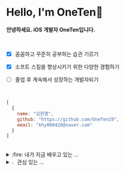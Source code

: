 <div align="left">   
        <h1>Hello, I'm OneTen🍎</h1>

**안녕하세요. iOS 개발자 OneTen입니다.**

<br>

- [x] 꼼꼼하고 꾸준히 공부하는 습관 기르기
- [x] 소프트 스킬을 향상시키기 위한 다양한 경험하기
- [ ] 졸업 후 계속해서 성장하는 개발자되기


<br>

  ```javascript
  [
    {
      name: "김한열",
      github: "https://github.com/OneTen19",
      email: "khy000426@naver.com"
    }
  ]
 ```

</div>

</br>

<details>
<summary>
  :fire: 내가 지금 배우고 있는 ... 
</summary>
   <br>

<img src="https://img.shields.io/badge/Swift-FA7343?style=Plastic&logo=swift&logoColor=white">

</details>



<details>
<summary>
  <img src="https://raw.githubusercontent.com/Tarikul-Islam-Anik/Animated-Fluent-Emojis/master/Emojis/Hand%20gestures/Eyes.png" alt="Eyes" width="2%" /> 관심 있는 ... 
</summary>
   <br>

<img src="https://img.shields.io/badge/Flutter-02569B?style=Plastic&logo=flutter&logoColor=white">

</details>
